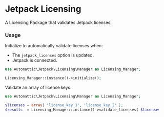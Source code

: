 # Jetpack Licensing

A Licensing Package that validates Jetpack licenses.

### Usage

Initialize to automatically validate licenses when:
- The `jetpack_licenses` option is updated.
- Jetpack is connected.

```php
use Automattic\Jetpack\Licensing\Manager as Licensing_Manager;

Licensing_Manager::instance()->initialize();
```

Validate an array of license keys.

```php
use Automattic\Jetpack\Licensing\Manager as Licensing_Manager;

$licenses = array( 'license_key_1', 'license_key_2' );
$results  = Licensing_Manager::instance()->validate_licenses( $licenses );
```
